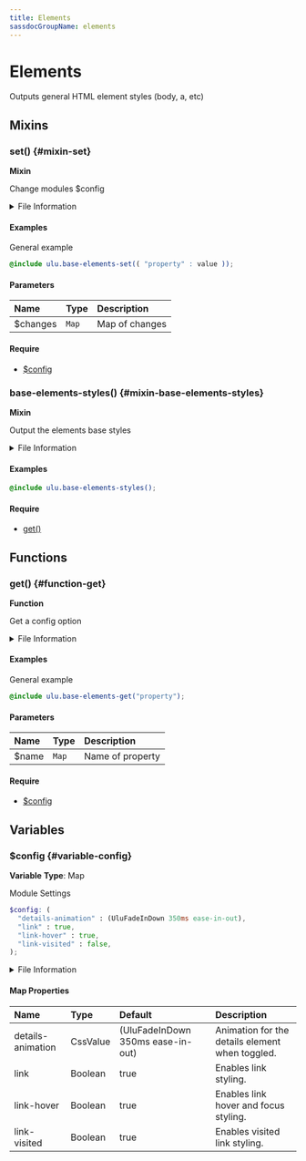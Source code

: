 ```yaml
---
title: Elements
sassdocGroupName: elements
---
```



# Elements

<div class="type-large">

Outputs general HTML element styles (body, a, etc)

</div>



## Mixins




<div class="sassdoc-item-header">

###  set() {#mixin-set}

  <div class="sassdoc-item-header__labels">
    <span class="tag tag--primary"><strong>Mixin</strong></span>
  </div>

</div>

  

Change modules $config
    
    


<details>
  <summary>File Information</summary>
  
- **File:** _elements.scss
- **Group:** elements
- **Type:** mixin
- **Lines (comments):** 30-33
- **Lines (code):** 34-36

</details>

    

#### Examples

General example      


``` scss
@include ulu.base-elements-set(( "property" : value ));
```
  



      

#### Parameters


|Name|Type|Description|
|:--|:--|:--|
|$changes|`Map`|Map of changes|

    

#### Require

- [$config](/sass/base/elements/#variable-config)
  


<div class="sassdoc-item-header">

###  base-elements-styles() {#mixin-base-elements-styles}

  <div class="sassdoc-item-header__labels">
    <span class="tag tag--primary"><strong>Mixin</strong></span>
  </div>

</div>

  

Output the elements base styles
    
    


<details>
  <summary>File Information</summary>
  
- **File:** _elements.scss
- **Group:** elements
- **Type:** mixin
- **Lines (comments):** 47-50
- **Lines (code):** 52-203

</details>

    

#### Examples

      


``` scss
@include ulu.base-elements-styles();
```
  



      

#### Require

- [get()](/sass/base/elements/#function-get)
  
  

## Functions




<div class="sassdoc-item-header">

###  get() {#function-get}

  <div class="sassdoc-item-header__labels">
    <span class="tag tag--primary"><strong>Function</strong></span>
  </div>

</div>

  

Get a config option
    
    


<details>
  <summary>File Information</summary>
  
- **File:** _elements.scss
- **Group:** elements
- **Type:** function
- **Lines (comments):** 38-41
- **Lines (code):** 43-45

</details>

    

#### Examples

General example      


``` scss
@include ulu.base-elements-get("property");
```
  



      

#### Parameters


|Name|Type|Description|
|:--|:--|:--|
|$name|`Map`|Name of property|

    

#### Require

- [$config](/sass/base/elements/#variable-config)
  
  

## Variables




<div class="sassdoc-item-header">

###  $config {#variable-config}

  <div class="sassdoc-item-header__labels">
    <span class="tag tag--primary"><strong>Variable</strong></span> <span class="tag"><strong>Type</strong>: Map</span>
  </div>

</div>

  

Module Settings
    
    

``` scss
$config: (
  "details-animation" : (UluFadeInDown 350ms ease-in-out),
  "link" : true,
  "link-hover" : true,
  "link-visited" : false,
);
```
  


<details>
  <summary>File Information</summary>
  
- **File:** _elements.scss
- **Group:** elements
- **Type:** variable
- **Lines (comments):** 16-21
- **Lines (code):** 23-28

</details>

    

#### Map Properties


|Name|Type|Default|Description|
|:--|:--|:--|:--|
|details-animation|CssValue|(UluFadeInDown 350ms ease-in-out)|Animation for the details element when toggled.|
|link|Boolean|true|Enables link styling.|
|link-hover|Boolean|true|Enables link hover and focus styling.|
|link-visited|Boolean|true|Enables visited link styling.|

    
  
  
